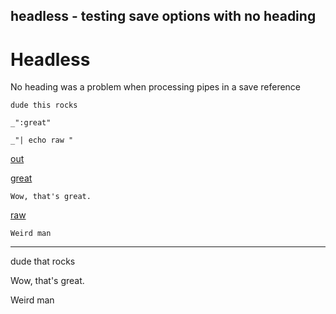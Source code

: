 headless - testing save options with no heading
---
# Headless

No heading was a problem when processing pipes in a save reference

    dude this rocks

    _":great"

    _"| echo raw "

[out](# "save: | sub this, that | sub raw, _':raw'  ")

[great]()

    Wow, that's great.

[raw]()

    Weird man

---
dude that rocks

Wow, that's great.

Weird man
